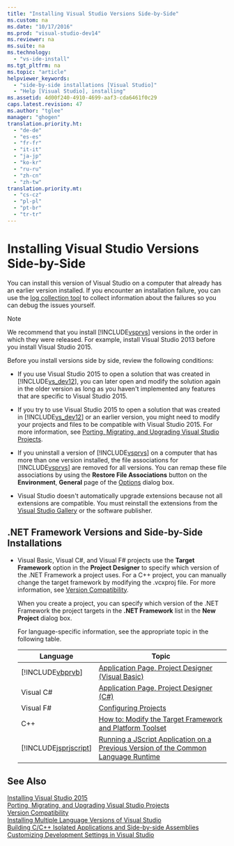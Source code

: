```yaml
---
title: "Installing Visual Studio Versions Side-by-Side"
ms.custom: na
ms.date: "10/17/2016"
ms.prod: "visual-studio-dev14"
ms.reviewer: na
ms.suite: na
ms.technology: 
  - "vs-ide-install"
ms.tgt_pltfrm: na
ms.topic: "article"
helpviewer_keywords: 
  - "side-by-side installations [Visual Studio]"
  - "Help [Visual Studio], installing"
ms.assetid: 4d00f240-4910-4699-aaf3-cda6461f0c29
caps.latest.revision: 47
ms.author: "tglee"
manager: "ghogen"
translation.priority.ht: 
  - "de-de"
  - "es-es"
  - "fr-fr"
  - "it-it"
  - "ja-jp"
  - "ko-kr"
  - "ru-ru"
  - "zh-cn"
  - "zh-tw"
translation.priority.mt: 
  - "cs-cz"
  - "pl-pl"
  - "pt-br"
  - "tr-tr"
---
```

# Installing Visual Studio Versions Side-by-Side
You can install this version of Visual Studio on a computer that already has an earlier version installed. If you encounter an installation failure, you can use the [log collection tool](http://go.microsoft.com/fwlink/?LinkId=262077) to collect information about the failures so you can debug the issues yourself.  
  
> [!NOTE]
>  We recommend that you install [!INCLUDE[vsprvs](../codequality/includes/vsprvs_md.md)] versions in the order in which they were released. For example, install Visual Studio 2013 before you install Visual Studio 2015.  
  
 Before you install versions side by side, review the following conditions:  
  
-   If you use Visual Studio 2015 to open a solution that was created in [!INCLUDE[vs_dev12](../extensibility/includes/vs_dev12_md.md)], you can later open and modify the solution again in the older version as long as you haven't implemented any features that are specific to Visual Studio 2015.  
  
-   If you try to use Visual Studio 2015 to open a solution that was created in [!INCLUDE[vs_dev12](../extensibility/includes/vs_dev12_md.md)] or an earlier version, you might need to modify your projects and files to be compatible with Visual Studio 2015. For more information, see  [Porting, Migrating, and Upgrading Visual Studio Projects](../porting/porting--migrating--and-upgrading-visual-studio-projects.md).  
  
-   If you uninstall a version of [!INCLUDE[vsprvs](../codequality/includes/vsprvs_md.md)] on a computer that has more than one version installed, the file associations for [!INCLUDE[vsprvs](../codequality/includes/vsprvs_md.md)] are removed for all versions. You can remap these file associations by using the **Restore File Associations** button on the **Environment**, **General** page of the [Options](../reference/general--environment--options-dialog-box.md) dialog box.  
  
-   Visual Studio doesn't automatically upgrade extensions because not all extensions are compatible. You must reinstall the extensions from the [Visual Studio Gallery](http://go.microsoft.com/fwlink/?LinkId=178891) or the software publisher.  
  
## .NET Framework Versions and Side-by-Side Installations  
  
-   Visual Basic, Visual C#, and Visual F# projects use the **Target Framework** option in the **Project Designer** to specify which version of the .NET Framework a project uses. For a C++ project, you can manually change the target framework by modifying the .vcxproj file. For more information, see [Version Compatibility](../Topic/Version%20Compatibility%20in%20the%20.NET%20Framework.md).  
  
     When you create a project, you can specify which version of the .NET Framework the project targets in the **.NET Framework** list in the **New Project** dialog box.  
  
     For language-specific information, see the appropriate topic in the following table.  
  
    |Language|Topic|  
    |--------------|-----------|  
    |[!INCLUDE[vbprvb](../codequality/includes/vbprvb_md.md)]|[Application Page, Project Designer (Visual Basic)](../reference/application-page--project-designer--visual-basic-.md)|  
    |Visual C#|[Application Page, Project Designer (C#)](../reference/application-page--project-designer--csharp-.md)|  
    |Visual F#|[Configuring Projects](../Topic/Configuring%20Projects%20\(F%23\).md)|  
    |C++|[How to: Modify the Target Framework and Platform Toolset](../Topic/How%20to:%20Modify%20the%20Target%20Framework%20and%20Platform%20Toolset.md)|  
    |[!INCLUDE[jsprjscript](../debugger/includes/jsprjscript_md.md)]|[Running a JScript Application on a Previous Version of the Common Language Runtime](http://msdn.microsoft.com/en-us/bbea51b5-ac03-4e6c-b9a6-f487ef63eda5)|  
  
## See Also  
 [Installing Visual Studio 2015](../install/installing-visual-studio-2015.md)   
 [Porting, Migrating, and Upgrading Visual Studio Projects](../porting/porting--migrating--and-upgrading-visual-studio-projects.md)   
 [Version Compatibility](../Topic/Version%20Compatibility%20in%20the%20.NET%20Framework.md)   
 [Installing Multiple Language Versions of Visual Studio](../install/installing-multiple-language-versions-of-visual-studio.md)   
 [Building C/C++ Isolated Applications and Side-by-side Assemblies](../Topic/Building%20C-C++%20Isolated%20Applications%20and%20Side-by-side%20Assemblies.md)   
 [Customizing Development Settings in Visual Studio](http://msdn.microsoft.com/en-us/22c4debb-4e31-47a8-8f19-16f328d7dcd3)
